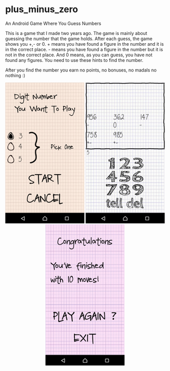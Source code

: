 # plus_minus_zero
An Android Game Where You Guess Numbers

This is a game that I made two years ago.
The game is mainly about guessing the number that the game holds.
After each guess, the game shows you +,- or 0. + means you have found a figure in the number and it is in the correct place.
\- means you have found a figure in the number but it is not in the correct place.
And 0 means, as you can guess, you have not found any figures. You need to use these hints to find the number.

After you find the number you earn no points, no bonuses, no madals no nothing :)

<p align="center">
  <img src="https://github.com/mustafatunc/plus_minus_zero/blob/master/menu.png" width="250"/>
  <img src="https://github.com/mustafatunc/plus_minus_zero/blob/master/gamescreen.png" width="250"/>
  <img src="https://github.com/mustafatunc/plus_minus_zero/blob/master/finished.png" width="250"/>
</p>



